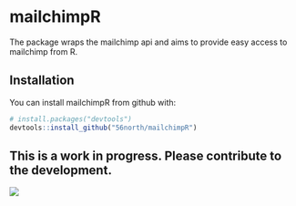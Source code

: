 
<!-- README.md is generated from README.Rmd. Please edit that file -->
mailchimpR
==========

The package wraps the mailchimp api and aims to provide easy access to mailchimp from R.

Installation
------------

You can install mailchimpR from github with:

``` r
# install.packages("devtools")
devtools::install_github("56north/mailchimpR")
```

This is a work in progress. Please contribute to the development.
-----------------------------------------------------------------

<!--html_preserve-->
<img src="http://templateharbor.com/templates/signs/work-in-progress-sign/work-in-progress-sign.gif"/><!--/html_preserve-->
